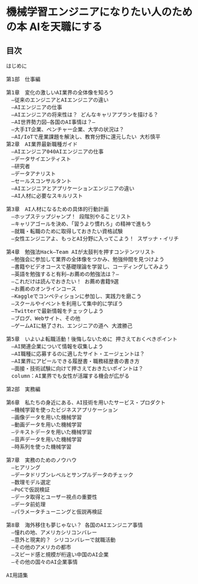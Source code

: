 # 機械学習エンジニアになりたい人のための本 AIを天職にする

## 目次
<pre>
はじめに

第1部　仕事編

第1章　変化の激しいAI業界の全体像を知ろう
　―従来のエンジニアとAIエンジニアの違い
　―AIエンジニアの仕事
　―AIエンジニアの将来性は？ どんなキャリアプランを描ける？
　―AI世界勢力図―各国のAI事情は？―
　―大手IT企業、ベンチャー企業、大学の状況は？
　―AI/IoTで産業課題を解決し、教育分野に還元したい 大杉慎平
第2章　AI業界最新職種ガイド
　―AIエンジニア040AIエンジニアの仕事
　―データサイエンティスト
　―研究者
　―データアナリスト
　―セールスコンサルタント
　―AIエンジニアとアプリケーションエンジニアの違い
　―AI人材に必要なスキルリスト

第3章　AI人材になるための具体的行動計画
　―ホップステップジャンプ！ 段階別やることリスト
　―キャリアゴールを決め、「習うより慣れろ」の精神で進もう
　―就職・転職のために取得しておきたい資格試験
　―女性エンジニアよ、もっとAI分野に入ってこよう！ スザッナ・イリチ

第4章　勉強法Hack―Team AIが太鼓判を押すコンテンツリスト
　―勉強会に参加して業界の全体像をつかみ、勉強仲間を見つけよう
　―書籍やビデオコースで基礎理論を学習し、コーディングしてみよう
　―英語を勉強すると有利―お薦めの勉強法は？―
　―これだけは読んでおきたい！ お薦め書籍9選
　―お薦めのオンラインコース
　―Kaggleでコンペティションに参加し、実践力を磨こう
　―スクールやイベントを利用して集中的に学ぼう
　―Twitterで最新情報をチェックしよう
　―ブログ、Webサイト、その他
　―ゲームAIに魅了され、エンジニアの道へ 大渡勝己

第5章　いよいよ転職活動！後悔しないために 押さえておくべきポイント
　―AI関連企業について情報を収集しよう
　―AI職種に応募するのに適したサイト・エージェントは？
　―AI業界にアピールできる履歴書・職務経歴書の書き方
　―面接・技術試験に向けて押さえておきたいポイントは？
　column：AI業界でも女性が活躍する機会が広がる

第2部　実務編

第6章　私たちの身近にある、AI技術を用いたサービス・プロダクト
　―機械学習を使ったビジネスアプリケーション
　―画像データを用いた機械学習
　―動画データを用いた機械学習
　―テキストデータを用いた機械学習
　―音声データを用いた機械学習
　―時系列を使った機械学習

第7章　実務のためのノウハウ
　―ヒアリング
　―データドリブンレベルとサンプルデータのチェック
　―数理モデル選定
　―PoCで仮説検証
　―データ取得とユーザー視点の重要性
　―データ前処理
　―パラメータチューニングと仮説再検証

第8章　海外移住も夢じゃない？ 各国のAIエンジニア事情
　―憧れの地、アメリカシリコンバレー
　―意外と現実的？ シリコンバレーで就職活動
　―その他のアメリカの都市
　―スピード感と規模が桁違い中国のAI企業
　―その他の国々のAI企業事情

AI用語集
</pre>
